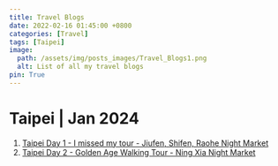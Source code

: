 ```yaml
---
title: Travel Blogs
date: 2022-02-16 01:45:00 +0800
categories: [Travel]
tags: [Taipei]
image:
  path: /assets/img/posts_images/Travel_Blogs1.png
  alt: List of all my travel blogs
pin: True
---
```



# Taipei | Jan 2024

1. [Taipei Day 1 - I missed my tour - Jiufen, Shifen, Raohe Night Market](/posts/taipei_day1)
2. [Taipei Day 2 - Golden Age Walking Tour - Ning Xia Night Market](/posts/taipei_day2)